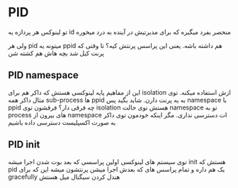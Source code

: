 # PID

تو لینوکس هر پردازه یه id منحصر بفرد میگیره که برای مدیرتیش در آینده به درد میخوره

ولی هر pid میتونه یه ppid هم داشته باشه. یعنی این پراسس پرنتش کیه؟ تا وقتی که پرنت کیل شد بچه هاش هم کشته شن

## PID namespace

این از مفاهیم پایه لینوکسی هستش که داکر هم برای isolation ازش استفاده میکنه. توی مثال داکر همه sub-process ها ppid به یه پرنت دارن. شاید بگید پس namespace با ppid چه فرقی دار؟ فرقشون توی isolation هستش توی حالت namespace تو به process های بیرون از namespace ات دسترسی نداری. مگر اینکه خودمون توی داکر به صورت اکسپلیست دسترسی داده باشیم

## PID init

توی سیستم های لینوکسی اولین پراسسی که بعد بوت شدن اجرا میشه init هستش که pid یک هم داره و تمام پراسس های که بعدش اجرا میشن پرنتشون میشه این که برای gracefully هندل کردن سیگنال میل هستش
